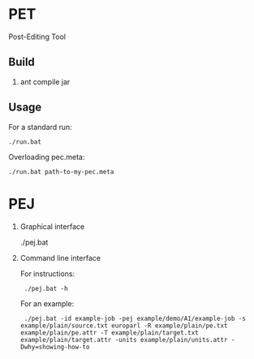 # PET

Post-Editing Tool

## Build

1. ant compile jar

## Usage

For a standard run:

    ./run.bat

Overloading pec.meta:

    ./run.bat path-to-my-pec.meta


# PEJ

1. Graphical interface

    ./pej.bat

2. Command line interface

    For instructions:

        ./pej.bat -h

    For an example:

        ./pej.bat -id example-job -pej example/demo/A1/example-job -s example/plain/source.txt europarl -R example/plain/pe.txt example/plain/pe.attr -T example/plain/target.txt example/plain/target.attr -units example/plain/units.attr -Dwhy=showing-how-to
